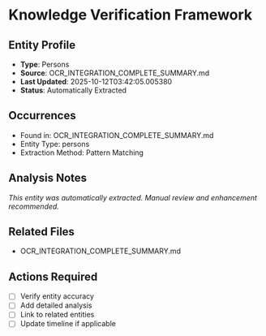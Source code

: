 # Knowledge Verification Framework

## Entity Profile
- **Type**: Persons
- **Source**: OCR_INTEGRATION_COMPLETE_SUMMARY.md
- **Last Updated**: 2025-10-12T03:42:05.005380
- **Status**: Automatically Extracted

## Occurrences
- Found in: OCR_INTEGRATION_COMPLETE_SUMMARY.md
- Entity Type: persons
- Extraction Method: Pattern Matching

## Analysis Notes
*This entity was automatically extracted. Manual review and enhancement recommended.*

## Related Files
- OCR_INTEGRATION_COMPLETE_SUMMARY.md

## Actions Required
- [ ] Verify entity accuracy
- [ ] Add detailed analysis
- [ ] Link to related entities
- [ ] Update timeline if applicable
